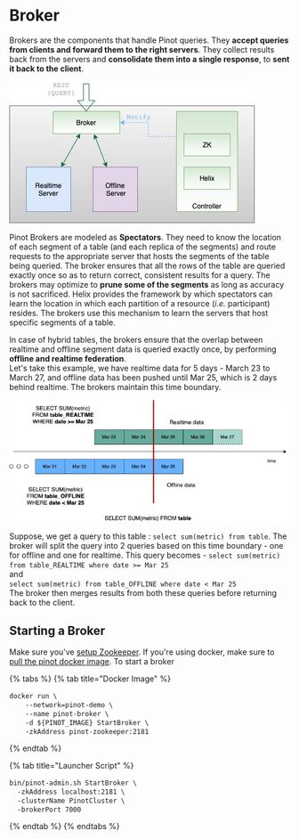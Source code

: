 # Broker

Brokers are the components that handle Pinot queries. They **accept queries from clients and forward them to the right servers**. They collect results back from the servers and **consolidate them into a single response**, to **sent it back to the client**.

![Broker interaction with other components](../.gitbook/assets/broker-1.jpg)

Pinot Brokers are modeled as **Spectators**. They need to know the location of each segment of a table \(and each replica of the segments\) and route requests to the appropriate server that hosts the segments of the table being queried. The broker ensures that all the rows of the table are queried exactly once so as to return correct, consistent results for a query. The brokers may optimize to **prune some of the segments** as long as accuracy is not sacrificed. Helix provides the framework by which spectators can learn the location in which each partition of a resource \(_i.e._ participant\) resides. The brokers use this mechanism to learn the servers that host specific segments of a table.

In case of hybrid tables, the brokers ensure that the overlap between realtime and offline segment data is queried exactly once, by performing **offline and realtime federation**.   
Let's take this example, we have realtime data for 5 days - March 23 to March 27, and offline data has been pushed until Mar 25, which is 2 days behind realtime. The brokers maintain this time boundary. 

![](../.gitbook/assets/timeboundary.jpg)

Suppose, we get a query to this table : `select sum(metric) from table`. The broker will split the query into 2 queries based on this time boundary - one for offline and one for realtime. This query becomes - `select sum(metric) from table_REALTIME where date >= Mar 25`  
and   
`select sum(metric) from table_OFFLINE where date < Mar 25`   
The broker then merges results from both these queries before returning back to the client.

## Starting a Broker

Make sure you've [setup Zookeeper](cluster.md#setup-a-pinot-cluster). If you're using docker, make sure to [pull the pinot docker image](cluster.md#setup-a-pinot-cluster). To start a broker 

{% tabs %}
{% tab title="Docker Image" %}
```text
docker run \
    --network=pinot-demo \
    --name pinot-broker \
    -d ${PINOT_IMAGE} StartBroker \
    -zkAddress pinot-zookeeper:2181
```
{% endtab %}

{% tab title="Launcher Script" %}
```
bin/pinot-admin.sh StartBroker \
  -zkAddress localhost:2181 \
  -clusterName PinotCluster \
  -brokerPort 7000
```
{% endtab %}
{% endtabs %}

